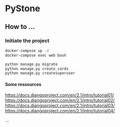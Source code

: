 PyStone
=======

How to ...
----------

### Initiate the project

```bash
docker-compose up -d
docker-compose exec web bash

python manage.py migrate
python manage.py create_cards
python manage.py createsuperuser


```


#### Some ressources
https://docs.djangoproject.com/en/2.1/intro/tutorial01/
https://docs.djangoproject.com/en/2.1/intro/tutorial02/
https://docs.djangoproject.com/en/2.1/intro/tutorial03/
https://docs.djangoproject.com/en/2.1/intro/tutorial04/

...